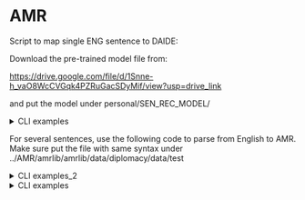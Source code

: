 # AMR



Script to map single ENG sentence to DAIDE:

Download the pre-trained model file from:

https://drive.google.com/file/d/1Snne-h_vaO8WcCVGqk4PZRuGacSDyMif/view?usp=drive_link

and put the model under personal/SEN_REC_MODEL/

<details>
<summary>CLI examples</summary>
```
python single.py --english "I propose ally between us" --sender "Russia" --recipient "Turkey"
``` 
</details>

For several sentences, use the following code to parse from English to AMR. Make sure put the file with same syntax under ../AMR/amrlib/amrlib/data/diplomacy/data/test

<details>
<summary>CLI examples_2</summary>
  
```
cd ../AMR/amrlib/scripts/33_Model_Parse_XFM
python 10_Collect_AMR_Data.py
python 22_Test_Model.py
``` 
</details>


<details>
<summary>CLI examples</summary>

```
cd DiplomacyAMR/annotations
../code/amrtodaide.py -i dip-all-amr-smosher.txt --max 10
../code/amrtodaide.py -i dip-all-amr-smosher.txt -o dip-all-amr-daide-smosher.txt -j dip-all-amr-daide-smosher.jsonl
``` 
</details>

